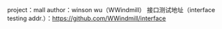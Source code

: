 project：mall
author：winson wu（WWindmill）
接口测试地址（interface testing addr.）：https://github.com/WWindmill/interface